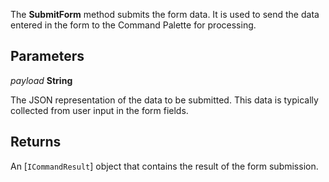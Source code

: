 The **SubmitForm** method submits the form data. It is used to send the data entered in the form to the Command Palette for processing.

## Parameters

*payload* **String**

The JSON representation of the data to be submitted. This data is typically collected from user input in the form fields.

## Returns

An [`ICommandResult`] object that contains the result of the form submission.